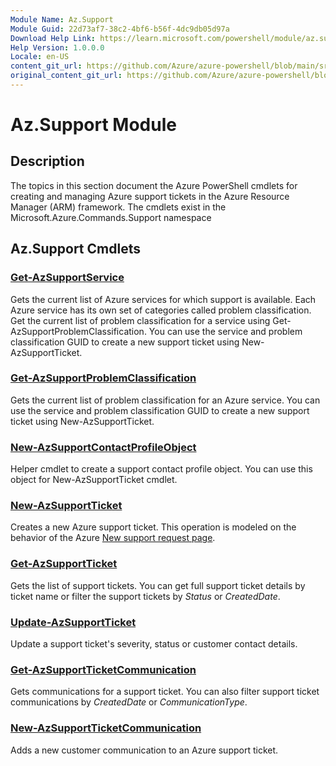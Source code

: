 ```yaml
---
Module Name: Az.Support
Module Guid: 22d73af7-38c2-4bf6-b56f-4dc9db05d97a
Download Help Link: https://learn.microsoft.com/powershell/module/az.support
Help Version: 1.0.0.0
Locale: en-US
content_git_url: https://github.com/Azure/azure-powershell/blob/main/src/Support/Support/help/Az.Support.md
original_content_git_url: https://github.com/Azure/azure-powershell/blob/main/src/Support/Support/help/Az.Support.md
---
```


# Az.Support Module
## Description
The topics in this section document the Azure PowerShell cmdlets for creating and managing Azure support tickets in the Azure Resource Manager (ARM) framework. The cmdlets exist in the Microsoft.Azure.Commands.Support namespace

## Az.Support Cmdlets
### [Get-AzSupportService](Get-AzSupportService.md)
Gets the current list of Azure services for which support is available. Each Azure service has its own set of categories called problem classification. Get the current list of problem classification for a service using Get-AzSupportProblemClassification. You can use the service and problem classification GUID to create a new support ticket using New-AzSupportTicket.

### [Get-AzSupportProblemClassification](Get-AzSupportProblemClassification.md)
Gets the current list of problem classification for an Azure service. You can use the service and problem classification GUID to create a new support ticket using New-AzSupportTicket. 

### [New-AzSupportContactProfileObject](New-AzSupportContactProfileObject.md)
Helper cmdlet to create a support contact profile object. You can use this object for New-AzSupportTicket cmdlet.

### [New-AzSupportTicket](New-AzSupportTicket.md)
Creates a new Azure support ticket. This operation is modeled on the behavior of the Azure [New support request page](https://portal.azure.com/#blade/Microsoft_Azure_Support/HelpAndSupportBlade/overview).

### [Get-AzSupportTicket](Get-AzSupportTicket.md)
Gets the list of support tickets. You can get full support ticket details by ticket name or filter the support tickets by *Status* or *CreatedDate*.

### [Update-AzSupportTicket](Update-AzSupportTicket.md)
Update a support ticket's severity, status or customer contact details.

### [Get-AzSupportTicketCommunication](Get-AzSupportTicketCommunication.md)
Gets communications for a support ticket. You can also filter support ticket communications by *CreatedDate* or *CommunicationType*. 

### [New-AzSupportTicketCommunication](New-AzSupportTicketCommunication.md)
Adds a new customer communication to an Azure support ticket. 



